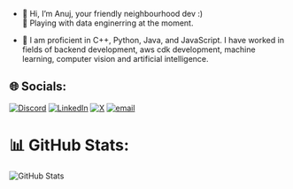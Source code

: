 - 👋 Hi, I’m Anuj, your friendly neighbourhood dev :) <br>🌱 Playing with data enginerring at the moment.

- 👀 I am proficient in C++, Python, Java, and JavaScript. I have worked in fields of backend development, aws cdk development, machine learning, computer vision and artificial intelligence.

## 🌐 Socials:
[![Discord](https://img.shields.io/badge/Discord-%237289DA.svg?logo=discord&logoColor=white)](https://discord.gg/ashes47) [![LinkedIn](https://img.shields.io/badge/LinkedIn-%230077B5.svg?logo=linkedin&logoColor=white)](https://linkedin.com/in/anuj47) [![X](https://img.shields.io/badge/X-black.svg?logo=X&logoColor=white)](https://x.com/devanujhere) [![email](https://img.shields.io/badge/Email-D14836?logo=gmail&logoColor=white)](mailto:ashes4799@gmail.com) 
# 📊 GitHub Stats:
![GitHub Stats](https://github-readme-stats.vercel.app/api?username=Ashes47&theme=darcula&include_all_commits=true)

<!-- ![](https://nirzak-streak-stats.vercel.app/?user=Ashes47&theme=darcula&hide_border=false)<br/> -->
<!--![](https://github-readme-stats.vercel.app/api/top-langs/?username=Ashes47&theme=darcula&hide_border=false&include_all_commits=true&count_private=true&layout=compact) -->
